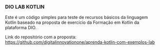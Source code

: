 ### DIO LAB KOTLIN

Este é um código simples para teste de recursos básicos da linguagem Kotlin baseado na proposta de exercício da Formação em Kotlin da plataforma DIO.

Link do repositório com a proposta: https://github.com/digitalinnovationone/aprenda-kotlin-com-exemplos-lab

